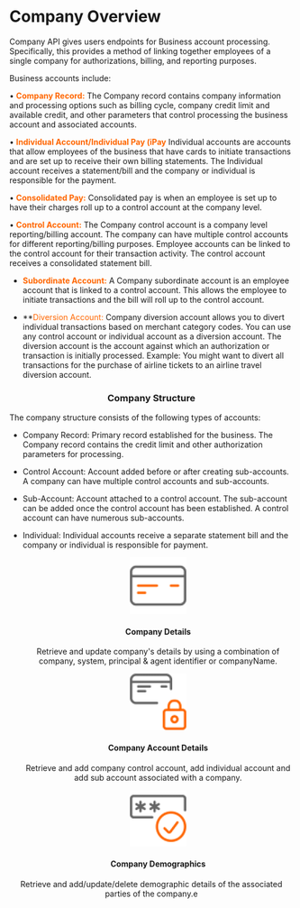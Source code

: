 # Company Overview

Company API  gives users endpoints for Business account processing. Specifically, this provides a method of linking together employees of a single company for authorizations, billing, and reporting purposes. 

Business accounts include:

• **<span style="color:#ff6600;">Company Record:</span>** The Company record contains company information and processing options such as billing cycle, company credit limit and available credit, and other parameters that control processing the business account and associated accounts.

•  **<span style="color:#ff6600;"> Individual Account/Individual Pay (iPay</span>** Individual accounts are accounts that allow employees of the business that have cards to initiate transactions and are set up to receive their own billing statements. The Individual account receives a statement/bill and the company or individual is responsible for the payment.

• **<span style="color:#ff6600;">Consolidated Pay:</span>** Consolidated pay is when an employee is set up to have their charges roll up to a control account at the company level.

• **<span style="color:#ff6600;">Control Account:</span>** The Company control account is a company level reporting/billing account. The company can have multiple control accounts for different reporting/billing purposes. Employee accounts can be linked to the control account for their transaction activity. The control account receives a consolidated statement bill.

* **<span style="color:#ff6600;">Subordinate Account:</span>** A Company subordinate account is an employee account that is linked to a control account. This allows the employee to initiate transactions and the bill will roll up to the control account.

* **<span style="color:#ff6600;">Diversion Account:</span> Company diversion account allows you to divert individual transactions based on merchant category codes. You can use any control account or individual account as a diversion account. The diversion account is the account against which an authorization or transaction is initially processed. Example: You might want to divert all transactions for the purchase of airline tickets to an airline travel diversion account.

 <h3 style="text-align: center">Company Structure</h3>

 The company structure consists of the following types of accounts:

* Company Record: Primary record established for the business. The Company record contains the credit limit and other authorization parameters for processing.

* Control Account: Account added before or after creating sub-accounts. A company can have multiple control accounts and sub-accounts.

* Sub-Account: Account attached to a control account. The sub-account can be added once the control account has been established. A control account can have numerous sub-accounts.

* Individual: Individual accounts receive a separate statement bill and the company or individual is responsible for payment.

<style>
.col-md-4 ul li {
    list-style: none;
}
</style>


<div class="row" style="text-align:center;" markdown=1>
<div class="col-md-4" markdown=1>
 



*   ![](assets/images/manage-card.png)
    
    #### Company Details
    
    Retrieve and update company's details by using a combination of company, system, principal & agent identifier or companyName.

</div>
<div class="col-md-4" markdown=1>

*   ![](assets/images/security-card.png)
    
    #### Company Account Details
    
    Retrieve and add company control account, add individual account and add sub account associated with a company.

</div>
<div class="col-md-4" markdown=1>

*   ![](assets/images/access-card.png)
    
    #### Company Demographics 

Retrieve and add/update/delete demographic details of the associated parties of the company.e
    
</div>
</div>


